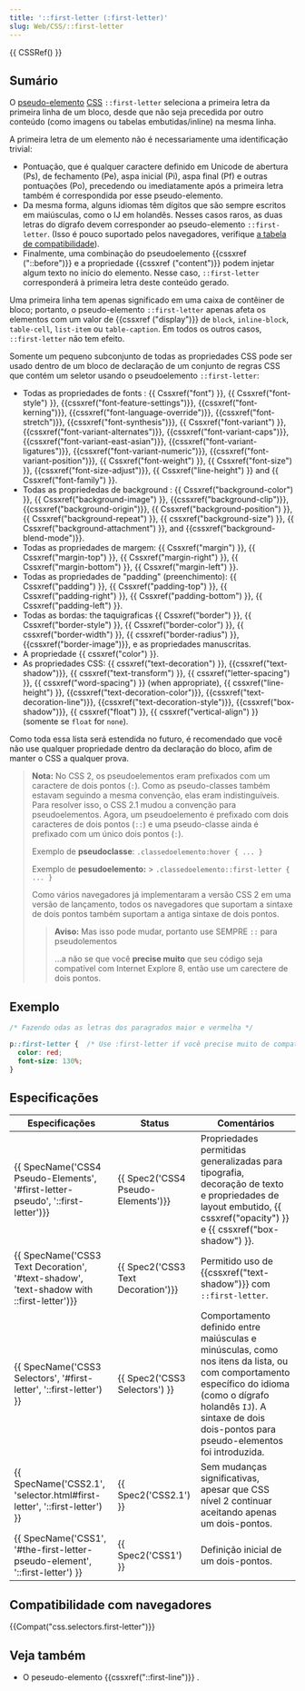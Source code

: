 ```yaml
---
title: '::first-letter (:first-letter)'
slug: Web/CSS/::first-letter
---
```


{{ CSSRef() }}

## Sumário

O [pseudo-elemento](/pt-BR/docs/Web/CSS/Pseudo-elements) [CSS](/pt-BR/docs/Web/CSS) `::first-letter` seleciona a primeira letra da primeira linha de um bloco, desde que não seja precedida por outro conteúdo (como imagens ou tabelas embutidas/inline) na mesma linha.

A primeira letra de um elemento não é necessariamente uma identificação trivial:

- Pontuação, que é qualquer caractere definido em Unicode de abertura (Ps), de fechamento (Pe), aspa inicial (Pi), aspa final (Pf) e outras pontuações (Po), precedendo ou imediatamente após a primeira letra também é correspondida por esse pseudo-elemento.
- Da mesma forma, alguns idiomas têm dígitos que são sempre escritos em maiúsculas, como o IJ em holandês. Nesses casos raros, as duas letras do dígrafo devem corresponder ao pseudo-elemento `::first-letter`. (Isso é pouco suportado pelos navegadores, verifique [a tabela de compatibilidade](#Compatibilidade_de_Navegadores)).
- Finalmente, uma combinação do pseudoelemento {{cssxref ("::before")}} e a propriedade {{cssxref ("content")}} podem injetar algum texto no início do elemento. Nesse caso, `::first-letter` corresponderá à primeira letra deste conteúdo gerado.

Uma primeira linha tem apenas significado em uma caixa de contêiner de bloco; portanto, o pseudo-elemento `::first-letter` apenas afeta os elementos com um valor de {{cssxref ("display")}} de `block`, `inline-block`, `table-cell`, `list-item` ou `table-caption`. Em todos os outros casos, `::first-letter` não tem efeito.

Somente um pequeno subconjunto de todas as propriedades CSS pode ser usado dentro de um bloco de declaração de um conjunto de regras CSS que contém um seletor usando o pseudoelemento `::first-letter`:

- Todas as propriedades de fonts : {{ Cssxref("font") }}, {{ Cssxref("font-style") }}, {{cssxref("font-feature-settings")}}, {{cssxref("font-kerning")}}, {{cssxref("font-language-override")}}, {{cssxref("font-stretch")}}, {{cssxref("font-synthesis")}}, {{ Cssxref("font-variant") }}, {{cssxref("font-variant-alternates")}}, {{cssxref("font-variant-caps")}}, {{cssxref("font-variant-east-asian")}}, {{cssxref("font-variant-ligatures")}}, {{cssxref("font-variant-numeric")}}, {{cssxref("font-variant-position")}}, {{ Cssxref("font-weight") }}, {{ Cssxref("font-size") }}, {{cssxref("font-size-adjust")}}, {{ Cssxref("line-height") }} and {{ Cssxref("font-family") }}.
- Todas as propriededas de background : {{ Cssxref("background-color") }}, {{ Cssxref("background-image") }}, {{cssxref("background-clip")}}, {{cssxref("background-origin")}}, {{ Cssxref("background-position") }}, {{ Cssxref("background-repeat") }}, {{ cssxref("background-size") }}, {{ Cssxref("background-attachment") }}, and {{cssxref("background-blend-mode")}}.
- Todas as propriedades de margem: {{ Cssxref("margin") }}, {{ Cssxref("margin-top") }}, {{ Cssxref("margin-right") }}, {{ Cssxref("margin-bottom") }}, {{ Cssxref("margin-left") }}.
- Todas as propriedades de "padding" (preenchimento): {{ Cssxref("padding") }}, {{ Cssxref("padding-top") }}, {{ Cssxref("padding-right") }}, {{ Cssxref("padding-bottom") }}, {{ Cssxref("padding-left") }}.
- Todas as bordas: the taquigraficas {{ Cssxref("border") }}, {{ Cssxref("border-style") }}, {{ Cssxref("border-color") }}, {{ cssxref("border-width") }}, {{ cssxref("border-radius") }}, {{cssxref("border-image")}}, e as propriedades manuscritas.
- A propriedade {{ cssxref("color") }}.
- As propriedades CSS: {{ cssxref("text-decoration") }}, {{cssxref("text-shadow")}}, {{ cssxref("text-transform") }}, {{ cssxref("letter-spacing") }}, {{ cssxref("word-spacing") }} (when appropriate), {{ cssxref("line-height") }}, {{cssxref("text-decoration-color")}}, {{cssxref("text-decoration-line")}}, {{cssxref("text-decoration-style")}}, {{cssxref("box-shadow")}}, {{ cssxref("float") }}, {{ cssxref("vertical-align") }} (somente se `float` for `none`).

Como toda essa lista será estendida no futuro, é recomendado que você não use qualquer propriedade dentro da declaração do bloco, afim de manter o CSS a qualquer prova.

> **Nota:** No CSS 2, os pseudoelementos eram prefixados com um caractere de dois pontos (`:`). Como as pseudo-classes também estavam seguindo a mesma convenção, elas eram indistinguíveis. Para resolver isso, o CSS 2.1 mudou a convenção para pseudoelementos. Agora, um pseudoelemento é prefixado com dois caracteres de dois pontos (`::`) e uma pseudo-classe ainda é prefixado com um único dois pontos (`:`).
>
> Exemplo de **pseudoclasse**:
> `.classedoelemento:hover { ... }`
>
> Exemplo de **pesudoelemento:** > `.classedoelemento::first-letter { ... }`
>
> Como vários navegadores já implementaram a versão CSS 2 em uma versão de lançamento, todos os navegadores que suportam a sintaxe de dois pontos também suportam a antiga sintaxe de dois pontos.
>
> > **Aviso:** Mas isso pode mudar, portanto use SEMPRE `::` para pseudolementos
> >
> > ...a não se que você **precise muito** que seu código seja compatível com Internet Explore 8, então use um carectere de dois pontos.

## Exemplo

```css
/* Fazendo odas as letras dos paragrados maior e vermelha */

p::first-letter {  /* Use :first-letter if você precise muito de compatibilidade com IE 8 */
  color: red;
  font-size: 130%;
}
```

## Especificações

| Especificações                                                                                                       | Status                                       | Comentários                                                                                                                                                                                                                   |
| -------------------------------------------------------------------------------------------------------------------- | -------------------------------------------- | ----------------------------------------------------------------------------------------------------------------------------------------------------------------------------------------------------------------------------- |
| {{ SpecName('CSS4 Pseudo-Elements', '#first-letter-pseudo', '::first-letter')}}             | {{ Spec2('CSS4 Pseudo-Elements')}} | Propriedades permitidas generalizadas para tipografia, decoração de texto e propriedades de layout embutido, {{ cssxref("opacity") }} e {{ cssxref("box-shadow") }}.                                         |
| {{ SpecName('CSS3 Text Decoration', '#text-shadow', 'text-shadow with ::first-letter')}} | {{ Spec2('CSS3 Text Decoration')}} | Permitido uso de {{cssxref("text-shadow")}} com `::first-letter`.                                                                                                                                                   |
| {{ SpecName('CSS3 Selectors', '#first-letter', '::first-letter') }}                             | {{ Spec2('CSS3 Selectors') }}     | Comportamento definido entre maiúsculas e minúsculas, como nos itens da lista, ou com comportamento específico do idioma (como o dígrafo holandês `IJ`). A sintaxe de dois dois-pontos para pseudo-elementos foi introduzida. |
| {{ SpecName('CSS2.1', 'selector.html#first-letter', '::first-letter') }}                     | {{ Spec2('CSS2.1') }}                 | Sem mudanças significativas, apesar que CSS nível 2 continuar aceitando apenas um dois-pontos.                                                                                                                                |
| {{ SpecName('CSS1', '#the-first-letter-pseudo-element', '::first-letter') }}                 | {{ Spec2('CSS1') }}                     | Definição inicial de um dois-pontos.                                                                                                                                                                                          |

## Compatibilidade com navegadores

{{Compat("css.selectors.first-letter")}}

## Veja também

- O peseudo-elemento {{cssxref("::first-line")}} .
